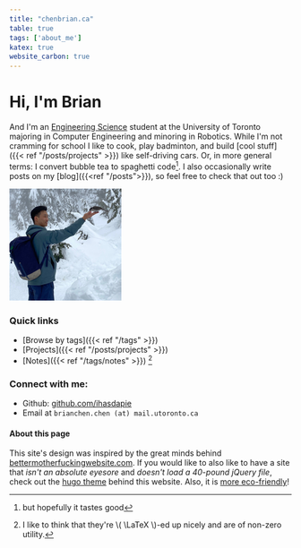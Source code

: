 ```yaml
---
title: "chenbrian.ca"
table: true
tags: ['about_me']
katex: true
website_carbon: true
---
```



# Hi, I'm Brian
And I'm an [Engineering Science](https://engsci.utoronto.ca/) student at the University of Toronto majoring in Computer Engineering and minoring in Robotics.
While I'm not cramming for school I like to cook, play badminton, and build [cool stuff]({{< ref "/posts/projects" >}}) like self-driving cars.
Or, in more general terms: I convert bubble tea to spaghetti code[^spaghet].
I also occasionally write posts on my [blog]({{<ref "/posts">}}), so feel free to check that out too :)

[^spaghet]: but hopefully it tastes good

![me](profile-picture.jpg)


### Quick links
- [Browse by tags]({{< ref "/tags" >}})
- [Projects]({{< ref "/posts/projects" >}})
- [Notes]({{< ref "/tags/notes" >}}) [^notes]

[^notes]: I like to think that they're \\( \LaTeX \\)-ed up nicely and are of non-zero utility.


###  Connect with me:

- Github: [github.com/ihasdapie](https://github.com/ihasdapie)
- Email at `brianchen.chen (at) mail.utoronto.ca`


#### About this page
This site's design was inspired by the great minds behind [bettermotherfuckingwebsite.com](http://bettermotherfuckingwebsite.com/). 
If you would like to also like to have a site that *isn't an absolute eyesore* and *doesn't load a 40-pound jQuery file*, check out the [hugo theme](https://github.com/ihasdapie/bettermotherfuckinghugowebsite/) behind this website. 
Also, it is [more eco-friendly](https://www.websitecarbon.com/website/chenbrian-ca/)!





